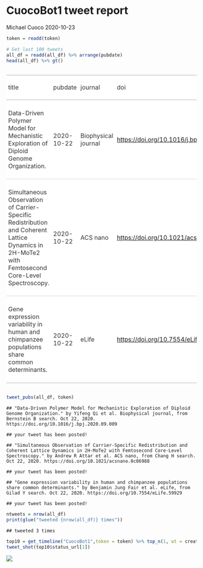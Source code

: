 CuocoBot1 tweet report
================
Michael Cuoco
2020-10-23

``` r
token = readd(token)
```

``` r
# Get last 100 tweets
all_df = readd(all_df) %>% arrange(pubdate)
head(all_df) %>% gt()
```

<!--html_preserve-->

<style>html {
  font-family: -apple-system, BlinkMacSystemFont, 'Segoe UI', Roboto, Oxygen, Ubuntu, Cantarell, 'Helvetica Neue', 'Fira Sans', 'Droid Sans', Arial, sans-serif;
}

#takeluxvaf .gt_table {
  display: table;
  border-collapse: collapse;
  margin-left: auto;
  margin-right: auto;
  color: #333333;
  font-size: 16px;
  background-color: #FFFFFF;
  width: auto;
  border-top-style: solid;
  border-top-width: 2px;
  border-top-color: #A8A8A8;
  border-right-style: none;
  border-right-width: 2px;
  border-right-color: #D3D3D3;
  border-bottom-style: solid;
  border-bottom-width: 2px;
  border-bottom-color: #A8A8A8;
  border-left-style: none;
  border-left-width: 2px;
  border-left-color: #D3D3D3;
}

#takeluxvaf .gt_heading {
  background-color: #FFFFFF;
  text-align: center;
  border-bottom-color: #FFFFFF;
  border-left-style: none;
  border-left-width: 1px;
  border-left-color: #D3D3D3;
  border-right-style: none;
  border-right-width: 1px;
  border-right-color: #D3D3D3;
}

#takeluxvaf .gt_title {
  color: #333333;
  font-size: 125%;
  font-weight: initial;
  padding-top: 4px;
  padding-bottom: 4px;
  border-bottom-color: #FFFFFF;
  border-bottom-width: 0;
}

#takeluxvaf .gt_subtitle {
  color: #333333;
  font-size: 85%;
  font-weight: initial;
  padding-top: 0;
  padding-bottom: 4px;
  border-top-color: #FFFFFF;
  border-top-width: 0;
}

#takeluxvaf .gt_bottom_border {
  border-bottom-style: solid;
  border-bottom-width: 2px;
  border-bottom-color: #D3D3D3;
}

#takeluxvaf .gt_col_headings {
  border-top-style: solid;
  border-top-width: 2px;
  border-top-color: #D3D3D3;
  border-bottom-style: solid;
  border-bottom-width: 2px;
  border-bottom-color: #D3D3D3;
  border-left-style: none;
  border-left-width: 1px;
  border-left-color: #D3D3D3;
  border-right-style: none;
  border-right-width: 1px;
  border-right-color: #D3D3D3;
}

#takeluxvaf .gt_col_heading {
  color: #333333;
  background-color: #FFFFFF;
  font-size: 100%;
  font-weight: normal;
  text-transform: inherit;
  border-left-style: none;
  border-left-width: 1px;
  border-left-color: #D3D3D3;
  border-right-style: none;
  border-right-width: 1px;
  border-right-color: #D3D3D3;
  vertical-align: bottom;
  padding-top: 5px;
  padding-bottom: 6px;
  padding-left: 5px;
  padding-right: 5px;
  overflow-x: hidden;
}

#takeluxvaf .gt_column_spanner_outer {
  color: #333333;
  background-color: #FFFFFF;
  font-size: 100%;
  font-weight: normal;
  text-transform: inherit;
  padding-top: 0;
  padding-bottom: 0;
  padding-left: 4px;
  padding-right: 4px;
}

#takeluxvaf .gt_column_spanner_outer:first-child {
  padding-left: 0;
}

#takeluxvaf .gt_column_spanner_outer:last-child {
  padding-right: 0;
}

#takeluxvaf .gt_column_spanner {
  border-bottom-style: solid;
  border-bottom-width: 2px;
  border-bottom-color: #D3D3D3;
  vertical-align: bottom;
  padding-top: 5px;
  padding-bottom: 6px;
  overflow-x: hidden;
  display: inline-block;
  width: 100%;
}

#takeluxvaf .gt_group_heading {
  padding: 8px;
  color: #333333;
  background-color: #FFFFFF;
  font-size: 100%;
  font-weight: initial;
  text-transform: inherit;
  border-top-style: solid;
  border-top-width: 2px;
  border-top-color: #D3D3D3;
  border-bottom-style: solid;
  border-bottom-width: 2px;
  border-bottom-color: #D3D3D3;
  border-left-style: none;
  border-left-width: 1px;
  border-left-color: #D3D3D3;
  border-right-style: none;
  border-right-width: 1px;
  border-right-color: #D3D3D3;
  vertical-align: middle;
}

#takeluxvaf .gt_empty_group_heading {
  padding: 0.5px;
  color: #333333;
  background-color: #FFFFFF;
  font-size: 100%;
  font-weight: initial;
  border-top-style: solid;
  border-top-width: 2px;
  border-top-color: #D3D3D3;
  border-bottom-style: solid;
  border-bottom-width: 2px;
  border-bottom-color: #D3D3D3;
  vertical-align: middle;
}

#takeluxvaf .gt_striped {
  background-color: rgba(128, 128, 128, 0.05);
}

#takeluxvaf .gt_from_md > :first-child {
  margin-top: 0;
}

#takeluxvaf .gt_from_md > :last-child {
  margin-bottom: 0;
}

#takeluxvaf .gt_row {
  padding-top: 8px;
  padding-bottom: 8px;
  padding-left: 5px;
  padding-right: 5px;
  margin: 10px;
  border-top-style: solid;
  border-top-width: 1px;
  border-top-color: #D3D3D3;
  border-left-style: none;
  border-left-width: 1px;
  border-left-color: #D3D3D3;
  border-right-style: none;
  border-right-width: 1px;
  border-right-color: #D3D3D3;
  vertical-align: middle;
  overflow-x: hidden;
}

#takeluxvaf .gt_stub {
  color: #333333;
  background-color: #FFFFFF;
  font-size: 100%;
  font-weight: initial;
  text-transform: inherit;
  border-right-style: solid;
  border-right-width: 2px;
  border-right-color: #D3D3D3;
  padding-left: 12px;
}

#takeluxvaf .gt_summary_row {
  color: #333333;
  background-color: #FFFFFF;
  text-transform: inherit;
  padding-top: 8px;
  padding-bottom: 8px;
  padding-left: 5px;
  padding-right: 5px;
}

#takeluxvaf .gt_first_summary_row {
  padding-top: 8px;
  padding-bottom: 8px;
  padding-left: 5px;
  padding-right: 5px;
  border-top-style: solid;
  border-top-width: 2px;
  border-top-color: #D3D3D3;
}

#takeluxvaf .gt_grand_summary_row {
  color: #333333;
  background-color: #FFFFFF;
  text-transform: inherit;
  padding-top: 8px;
  padding-bottom: 8px;
  padding-left: 5px;
  padding-right: 5px;
}

#takeluxvaf .gt_first_grand_summary_row {
  padding-top: 8px;
  padding-bottom: 8px;
  padding-left: 5px;
  padding-right: 5px;
  border-top-style: double;
  border-top-width: 6px;
  border-top-color: #D3D3D3;
}

#takeluxvaf .gt_table_body {
  border-top-style: solid;
  border-top-width: 2px;
  border-top-color: #D3D3D3;
  border-bottom-style: solid;
  border-bottom-width: 2px;
  border-bottom-color: #D3D3D3;
}

#takeluxvaf .gt_footnotes {
  color: #333333;
  background-color: #FFFFFF;
  border-bottom-style: none;
  border-bottom-width: 2px;
  border-bottom-color: #D3D3D3;
  border-left-style: none;
  border-left-width: 2px;
  border-left-color: #D3D3D3;
  border-right-style: none;
  border-right-width: 2px;
  border-right-color: #D3D3D3;
}

#takeluxvaf .gt_footnote {
  margin: 0px;
  font-size: 90%;
  padding: 4px;
}

#takeluxvaf .gt_sourcenotes {
  color: #333333;
  background-color: #FFFFFF;
  border-bottom-style: none;
  border-bottom-width: 2px;
  border-bottom-color: #D3D3D3;
  border-left-style: none;
  border-left-width: 2px;
  border-left-color: #D3D3D3;
  border-right-style: none;
  border-right-width: 2px;
  border-right-color: #D3D3D3;
}

#takeluxvaf .gt_sourcenote {
  font-size: 90%;
  padding: 4px;
}

#takeluxvaf .gt_left {
  text-align: left;
}

#takeluxvaf .gt_center {
  text-align: center;
}

#takeluxvaf .gt_right {
  text-align: right;
  font-variant-numeric: tabular-nums;
}

#takeluxvaf .gt_font_normal {
  font-weight: normal;
}

#takeluxvaf .gt_font_bold {
  font-weight: bold;
}

#takeluxvaf .gt_font_italic {
  font-style: italic;
}

#takeluxvaf .gt_super {
  font-size: 65%;
}

#takeluxvaf .gt_footnote_marks {
  font-style: italic;
  font-size: 65%;
}
</style>

<div id="takeluxvaf" style="overflow-x:auto;overflow-y:auto;width:auto;height:auto;">

<table class="gt_table">

<thead class="gt_col_headings">

<tr>

<th class="gt_col_heading gt_columns_bottom_border gt_left" rowspan="1" colspan="1">

title

</th>

<th class="gt_col_heading gt_columns_bottom_border gt_left" rowspan="1" colspan="1">

pubdate

</th>

<th class="gt_col_heading gt_columns_bottom_border gt_left" rowspan="1" colspan="1">

journal

</th>

<th class="gt_col_heading gt_columns_bottom_border gt_left" rowspan="1" colspan="1">

doi

</th>

<th class="gt_col_heading gt_columns_bottom_border gt_center" rowspan="1" colspan="1">

first\_author

</th>

<th class="gt_col_heading gt_columns_bottom_border gt_center" rowspan="1" colspan="1">

last\_author

</th>

<th class="gt_col_heading gt_columns_bottom_border gt_left" rowspan="1" colspan="1">

search

</th>

</tr>

</thead>

<tbody class="gt_table_body">

<tr>

<td class="gt_row gt_left">

Data-Driven Polymer Model for Mechanistic Exploration of Diploid Genome
Organization.

</td>

<td class="gt_row gt_left">

2020-10-22

</td>

<td class="gt_row gt_left">

Biophysical journal

</td>

<td class="gt_row gt_left">

<https://doi.org/10.1016/j.bpj.2020.09.009>

</td>

<td class="gt_row gt_center">

Yifeng Qi

</td>

<td class="gt_row gt_center">

Bin Zhang

</td>

<td class="gt_row gt_left">

Bernstein B

</td>

</tr>

<tr>

<td class="gt_row gt_left">

Simultaneous Observation of Carrier-Specific Redistribution and Coherent
Lattice Dynamics in 2H-MoTe2 with Femtosecond Core-Level Spectroscopy.

</td>

<td class="gt_row gt_left">

2020-10-22

</td>

<td class="gt_row gt_left">

ACS nano

</td>

<td class="gt_row gt_left">

<https://doi.org/10.1021/acsnano.0c06988>

</td>

<td class="gt_row gt_center">

Andrew R Attar

</td>

<td class="gt_row gt_center">

Stephen R Leone

</td>

<td class="gt_row gt_left">

Chang H

</td>

</tr>

<tr>

<td class="gt_row gt_left">

Gene expression variability in human and chimpanzee populations share
common determinants.

</td>

<td class="gt_row gt_left">

2020-10-22

</td>

<td class="gt_row gt_left">

eLife

</td>

<td class="gt_row gt_left">

<https://doi.org/10.7554/eLife.59929>

</td>

<td class="gt_row gt_center">

Benjamin Jung Fair

</td>

<td class="gt_row gt_center">

Yoav Gilad

</td>

<td class="gt_row gt_left">

Gilad Y

</td>

</tr>

</tbody>

</table>

</div>

<!--/html_preserve-->

``` r
tweet_pubs(all_df, token)
```

    ## "Data-Driven Polymer Model for Mechanistic Exploration of Diploid Genome Organization." by Yifeng Qi et al. Biophysical journal, from Bernstein B search. Oct 22, 2020. https://doi.org/10.1016/j.bpj.2020.09.009

    ## your tweet has been posted!

    ## "Simultaneous Observation of Carrier-Specific Redistribution and Coherent Lattice Dynamics in 2H-MoTe2 with Femtosecond Core-Level Spectroscopy." by Andrew R Attar et al. ACS nano, from Chang H search. Oct 22, 2020. https://doi.org/10.1021/acsnano.0c06988

    ## your tweet has been posted!

    ## "Gene expression variability in human and chimpanzee populations share common determinants." by Benjamin Jung Fair et al. eLife, from Gilad Y search. Oct 22, 2020. https://doi.org/10.7554/eLife.59929

    ## your tweet has been posted!

``` r
ntweets = nrow(all_df)
print(glue("tweeted {nrow(all_df)} times"))
```

    ## tweeted 3 times

``` r
top10 = get_timeline("CuocoBot1",token = token) %>% top_n(1, wt = created_at)
tweet_shot(top10$status_url[1])
```

![](tweet_report_files/figure-gfm/10%20tweets-1.png)<!-- -->
